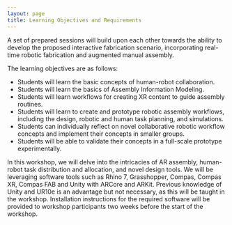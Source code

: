 ```yaml
---
layout: page
title: Learning Objectives and Requirements
---
```


A set of prepared sessions will build upon each other towards the ability to develop the proposed interactive fabrication scenario, incorporating real-time robotic fabrication and augmented manual assembly. 

The learning objectives are as follows:
* Students will learn the basic concepts of human-robot collaboration.
* Students will learn the basics of Assembly Information Modeling.
* Students will learn workflows for creating XR content to guide assembly routines. 
* Students will learn to create and prototype robotic assembly workflows, including the design, robotic and human task planning, and simulations.
* Students can individually reflect on novel collaborative robotic workflow concepts and implement their concepts in smaller groups.
* Students will be able to validate their concepts in a full-scale prototype experimentally.

In this workshop, we will delve into the intricacies of AR assembly, human-robot task distribution and allocation, and novel design tools. We will be leveraging software tools such as Rhino 7, Grasshopper, Compas, Compas XR, Compas FAB and Unity with ARCore and ARKit. Previous knowledge of Unity and UR10e is an advantage but not necessary, as this will be taught in the workshop. Installation instructions for the required software will be provided to workshop participants two weeks before the start of the workshop.
